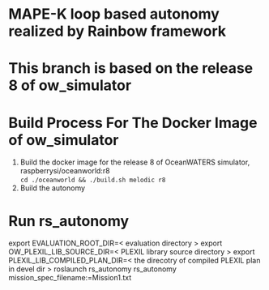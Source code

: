 # MAPE-K loop based autonomy realized by Rainbow framework

# This branch is based on the release 8 of ow_simulator

# Build Process For The Docker Image of ow_simulator
   1. Build the docker image for the release 8 of OceanWATERS simulator, raspberrysi/oceanworld:r8
      <br>`cd ./oceanworld && ./build.sh melodic r8`
   3. Build the autonomy

# Run rs\_autonomy
   export EVALUATION\_ROOT\_DIR=< evaluation directory >
   export OW\_PLEXIL\_LIB\_SOURCE\_DIR=< PLEXIL library source directory >
   export PLEXIL\_LIB\_COMPILED\_PLAN\_DIR=< the direcotry of compiled PLEXIL plan in devel dir >
   roslaunch rs\_autonomy rs\_autonomy mission\_spec\_filename:=Mission1.txt

